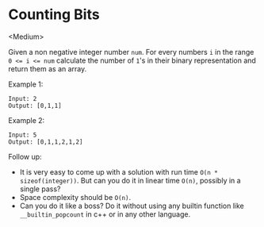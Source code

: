 # Counting Bits

\<Medium>

Given a non negative integer number `num`. For every numbers `i` in the range
`0 <= i <= num` calculate the number of `1`'s in their binary representation and
return them as an array.

Example 1:

```
Input: 2
Output: [0,1,1]
```

Example 2:

```
Input: 5
Output: [0,1,1,2,1,2]
```

Follow up:
- It is very easy to come up with a solution with run time `O(n * sizeof(integer))`.
  But can you do it in linear time `O(n)`, possibly in a single pass?
- Space complexity should be `O(n)`.
- Can you do it like a boss? Do it without using any builtin function like
  `__builtin_popcount` in c++ or in any other language.
